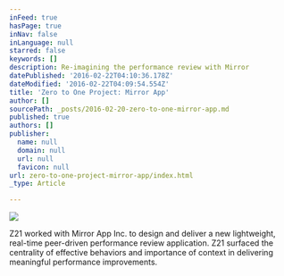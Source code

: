 ```yaml
---
inFeed: true
hasPage: true
inNav: false
inLanguage: null
starred: false
keywords: []
description: Re-imagining the performance review with Mirror
datePublished: '2016-02-22T04:10:36.178Z'
dateModified: '2016-02-22T04:09:54.554Z'
title: 'Zero to One Project: Mirror App'
author: []
sourcePath: _posts/2016-02-20-zero-to-one-mirror-app.md
published: true
authors: []
publisher:
  name: null
  domain: null
  url: null
  favicon: null
url: zero-to-one-project-mirror-app/index.html
_type: Article

---
```

![](https://s3-us-west-2.amazonaws.com/the-grid-img/p/0d5cffbc1d056923b5d094d7b71e8ebab04ee4b6.jpg)

Z21 worked with Mirror App Inc. to design and deliver a new lightweight, real-time peer-driven performance review application. Z21 surfaced the centrality of effective behaviors and importance of context in delivering meaningful performance improvements.